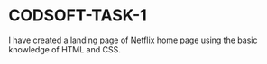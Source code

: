 # CODSOFT-TASK-1
I have created a landing page of Netflix home page using the basic knowledge of HTML and CSS.

